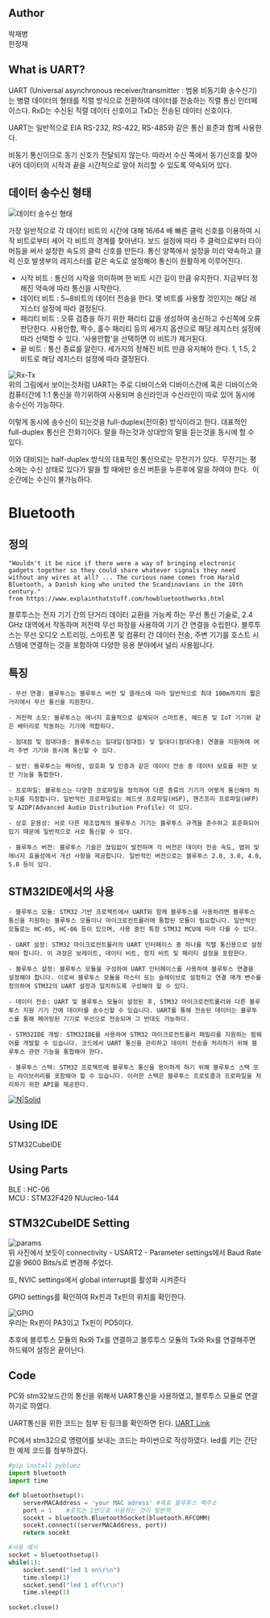 ## Author
박재병
<br>
한정재

## What is UART?
UART (Universal asynchronous receiver/transmitter : 범용 비동기화 송수신기)는 병렬 데이터의 형태를 직렬 방식으로 전환하여 데이터를 전송하는 직렬 통신 인터페이스다.
RxD는 수신된 직렬 데이터 신호이고 TxD는 전송된 데이터 신호이다.

UART는 일반적으로 EIA RS-232, RS-422, RS-485와 같은 통신 표준과 함께 사용한다.

비동기 통신이므로 동기 신호가 전달되지 않는다. 따라서 수신 쪽에서 동기신호를 찾아내어 데이터의 시작과 끝을 시간적으로 알아 처리할 수 있도록 약속되어 있다.

## 데이터 송수신 형태
![데이터 송수신 형태](/assets/images/UART.png)

가장 일반적으로 각 데이터 비트의 시간에 대해 16/64 배 빠른 클럭 신호를 이용하여 시작 비트로부터 세어 각 비트의 경계를 찾아낸다.
보드 설정에 따라 주 클럭으로부터 타이머등을 써서 설정한 속도의 클럭 신호를 만든다.
통신 양쪽에서 설정을 미리 약속하고 클럭 신호 발생부의 레지스터를 같은 속도로 설정해야 통신이 원활하게 이루어진다.
<br>
+ 시작 비트 : 통신의 시작을 의미하며 한 비트 시간 길이 만큼 유지한다. 지금부터 정해진 약속에 따라 통신을 시작한다.
+ 데이터 비트 : 5~8비트의 데이터 전송을 한다. 몇 비트를 사용할 것인지는 해당 레지스터 설정에 따라 결정된다.
+ 패리티 비트 : 오류 검증을 하기 위한 패리티 값을 생성하여 송신하고 수신쪽에 오류 판단한다. 사용안함, 짝수, 홀수 패리티 등의 세가지 옵션으로 해당 레지스터 설정에 따라 선택할 수 있다. '사용안함'을 선택하면 이 비트가 제거된다.
+ 끝 비트 : 통신 종료를 알린다. 세가지의 정해진 비트 만큼 유지해야 한다. 1, 1.5, 2비트로 해당 레지스터 설정에 따라 결정된다.

![Rx-Tx](/assets/images/UART_tx_rx.png)
<br>
위의 그림에서 보이는것처럼 UART는 주로 디바이스와 디바이스간에 혹은 디바이스와 컴퓨터간에 1:1 통신을 하기위하여 사용되며 송신라인과 수신라인이 따로 있어 동시에 송수신이 가능하다.  

이렇게 동시에 송수신이 되는것을 full-duplex(전이중) 방식이라고 한다. 대표적인 full-duplex 통신은 전화기이다. 말을 하는것과 상대방의 말을 듣는것을 동시에 할 수 있다. 

이와 대비되는 half-duplex 방식의 대표적인 통신으로는 무전기가 있다.  무전기는 평소에는 수신 상태로 있다가 말을 할 때에만 송신 버튼을 누른후에 말을 하여야 한다.  이 순간에는 수신이 불가능하다.


# Bluetooth

## 정의
    "Wouldn't it be nice if there were a way of bringing electronic gadgets together so they could share whatever signals they need without any wires at all? ... The curious name comes from Harald Bluetooth, a Danish king who united the Scandinavians in the 10th century." 
    from https://www.explainthatstuff.com/howbluetoothworks.html

블루투스는 전자 기기 간의 단거리 데이터 교환을 가능케 하는 무선 통신 기술로, 2.4 GHz 대역에서 작동하며 저전력 무선 파장을 사용하여 기기 간 연결을 수립한다. 블루투스는 무선 오디오 스트리밍, 스마트폰 및 컴퓨터 간 데이터 전송, 주변 기기를 호스트 시스템에 연결하는 것을 포함하여 다양한 응용 분야에서 널리 사용됩니다.

 ## 특징

    - 무선 연결: 블루투스는 블루투스 버전 및 클래스에 따라 일반적으로 최대 100m까지의 짧은 거리에서 무선 통신을 지원한다.

    - 저전력 소모: 블루투스는 에너지 효율적으로 설계되어 스마트폰, 헤드폰 및 IoT 기기와 같은 배터리로 작동하는 기기에 적합하다.

    - 점대점 및 점대다중: 블루투스는 일대일(점대점) 및 일대다(점대다중) 연결을 지원하여 여러 주변 기기와 동시에 통신할 수 있다.

    - 보안: 블루투스는 페어링, 암호화 및 인증과 같은 데이터 전송 중 데이터 보호를 위한 보안 기능을 통합한다.

    - 프로파일: 블루투스는 다양한 프로파일을 정의하여 다른 종류의 기기가 어떻게 통신해야 하는지를 지정합니다. 일반적인 프로파일로는 헤드셋 프로파일(HSP), 핸즈프리 프로파일(HFP) 및 A2DP(Advanced Audio Distribution Profile) 이 있다.

    - 상호 운용성: 서로 다른 제조업체의 블루투스 기기는 블루투스 규격을 준수하고 표준화되어 있기 때문에 일반적으로 서로 통신할 수 있다.

    - 블루투스 버전: 블루투스 기술은 끊임없이 발전하며 각 버전은 데이터 전송 속도, 범위 및 에너지 효율성에서 개선 사항을 제공합니다. 일반적인 버전으로는 블루투스 2.0, 3.0, 4.0, 5.0 등이 있다.

 ## STM32IDE에서의 사용

    - 블루투스 모듈: STM32 기반 프로젝트에서 UART와 함께 블루투스를 사용하려면 블루투스 통신을 지원하는 블루투스 모듈이나 마이크로컨트롤러에 통합된 모듈이 필요합니다. 일반적인 모듈로는 HC-05, HC-06 등이 있으며, 사용 중인 특정 STM32 MCU에 따라 다를 수 있다.

    - UART 설정: STM32 마이크로컨트롤러의 UART 인터페이스 중 하나를 직렬 통신용으로 설정해야 합니다. 이 과정은 보레이트, 데이터 비트, 정지 비트 및 패리티 설정을 포함한다.

    - 블루투스 설정: 블루투스 모듈을 구성하여 UART 인터페이스를 사용하여 블루투스 연결을 설정해야 합니다. 이로써 블루투스 모듈을 마스터 또는 슬레이브로 설정하고 연결 매개 변수를 정의하며 STM32의 UART 설정과 일치하도록 구성해야 할 수 있다.

    - 데이터 전송: UART 및 블루투스 모듈이 설정된 후, STM32 마이크로컨트롤러와 다른 블루투스 지원 기기 간에 데이터를 송수신할 수 있습니다. UART를 통해 전송된 데이터는 블루투스를 통해 페어링된 기기로 무선으로 전송되며 그 반대도 가능하다.

    - STM32IDE 개발: STM32IDE를 사용하여 STM32 마이크로컨트롤러 패밀리를 지원하는 펌웨어를 개발할 수 있습니다. 코드에서 UART 통신을 관리하고 데이터 전송을 처리하기 위해 블루투스 관련 기능을 통합해야 한다.

    - 블루투스 스택: STM32 프로젝트에 블루투스 통신을 용이하게 하기 위해 블루투스 스택 또는 라이브러리를 포함해야 할 수 있습니다. 이러한 스택은 블루투스 프로토콜과 프로파일을 처리하기 위한 API를 제공한다.

[![N|Solid](https://dl.cdn-anritsu.com/images/tm/solutions/bluetooth5-02/iot-applications-for-bluetooth-5.jpg)](https://nodesource.com/products/nsolid)


## Using IDE
STM32CubeIDE

## Using Parts    
BLE : HC-06
<br>
MCU : STM32F429 NUucleo-144   


## STM32CubeIDE Setting
![params](/assets/images/UART_MX_Param_settings.png)
<br>
위 사진에서 보듯이 connectivity - USART2 - Parameter settings에서 Baud Rate값을 9600 Bits/s로 변경해 주었다.

또, NVIC settings에서 global interrupt를 활성화 시켜준다

GPIO settings를 확인하여 Rx핀과 Tx핀의 위치를 확인한다.

![GPIO](/assets/images/UART_GPIO.png)
<br>
우리는 Rx핀이 PA3이고 Tx핀이 PD5이다. 

추후에 블루투스 모듈의 Rx와 Tx를 연결하고 블루투스 모듈의 Tx와 Rx를 연결해주면 하드웨어 설정은 끝이난다.

## Code
PC와 stm32보드간의 통신을 위해서 UART통신을 사용하였고, 블루투스 모듈로 연결하기로 하였다.

UART통신을 위한 코드는 첨부 된 링크를 확인하면 된다.
[UART Link][UART-CODE]

[UART-CODE]: https://github.com/Intel-Edge-AI-SW-Developers-2nd-Team-1/HandSignalRecognitionSystem/tree/main/ble

PC에서 stm32으로 명령어를 보내는 코드는 파이썬으로 작성하였다. led를 키는 간단한 예제 코드를 첨부하겠다.
```python
#pip install pybluez
import bluetooth
import time

def bluetoothsetup():
    serverMACAddress = 'your MAC adress' #목표 블루투스 맥주소
    port = 1    #포트는 1번으로 사용하는 것이 일반적
    socekt = bluetooth.BluetoothSocket(bluetooth.RFCOMM)
    socekt.connect((serverMACAddress, port))
    return socekt

#사용 예시
socket = bluetoothsetup()
while(1):
    socket.send("led 1 on\r\n")
    time.sleep(1)
    socket.send("led 1 off\r\n")
    time.sleep(1)
    
socket.close()
```
